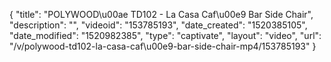 {
    "title": "POLYWOOD\u00ae TD102 - La Casa Caf\u00e9 Bar Side Chair",
    "description": "",
    "videoid": "153785193",
    "date_created": "1520385105",
    "date_modified": "1520982385",
    "type": "captivate",
    "layout": "video",
    "url": "\/v\/polywood-td102-la-casa-caf\u00e9-bar-side-chair-mp4\/153785193"
}